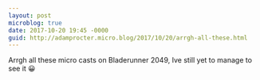 ```yaml
---
layout: post
microblog: true
date: 2017-10-20 19:45 -0000
guid: http://adamprocter.micro.blog/2017/10/20/arrgh-all-these.html
---
```

Arrgh all these micro casts on Bladerunner 2049, Ive still yet to manage to see it 😀
